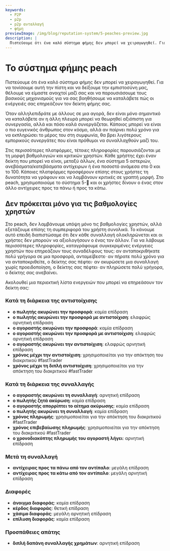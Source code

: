 ```yaml
---
keywords:
  - P2P
  - p2p
  - p2p ανταλλαγή
  - φήμη
previewImage: /img/blog/reputation-system/5-peaches-preview.jpg
description: |
  Πιστεύουμε ότι ένα καλό σύστημα φήμης δεν μπορεί να χειραγωγηθεί. Για να τονίσουμε αυτή την πίστη και να δείξουμε την εμπιστοσύνη μας, θέλουμε να είμαστε ανοιχτοί μαζί σας και να παρουσιάσουμε τους βασικούς μηχανισμούς για να σας βοηθήσουμε να καταλάβετε πώς οι ενέργειές σας επηρεάζουν τον δείκτη φήμης σας.
---
```


# Το σύστημα φήμης peach

Πιστεύουμε ότι ένα καλό σύστημα φήμης δεν μπορεί να χειραγωγηθεί. Για να τονίσουμε αυτή την πίστη και να δείξουμε την εμπιστοσύνη μας, θέλουμε να είμαστε ανοιχτοί μαζί σας και να παρουσιάσουμε τους βασικούς μηχανισμούς για να σας βοηθήσουμε να καταλάβετε πώς οι ενέργειές σας επηρεάζουν τον δείκτη φήμης σας.

Όταν αλληλεπιδράτε με άλλους σε μια αγορά, δεν είναι μόνο σημαντικό να καταλάβετε αν η άλλη πλευρά μπορεί να θεωρηθεί αξιόπιστη για συνεργασία, αλλά και πόσο καλά συνεργάζεται. Κάποιος μπορεί να είναι ο πιο ευγενικός άνθρωπος στον κόσμο, αλλά αν παίρνει πολύ χρόνο για να εκπληρώσει το μέρος του στη συμφωνία, θα βρει λιγότερους εμπορικούς συνεργάτες που είναι πρόθυμοι να συναλλαχθούν μαζί του.

Στις περισσότερες πλατφόρμες, τέτοιες πληροφορίες παρουσιάζονται με τη μορφή βαθμολογιών και κριτικών χρηστών. Κάθε χρήστης έχει έναν δείκτη που μπορεί να είναι, μεταξύ άλλων, ένα σύστημα 5 αστεριών, ανεβάσματα/κατεβάσματα αντίχειρων ή ένα ποσοστό ανάμεσα στο 0 και το 100. Κάποιες πλατφόρμες προσφέρουν επίσης στους χρήστες τη δυνατότητα να γράφουν και να λαμβάνουν κριτικές σε γραπτή μορφή. Στο peach, χρησιμοποιούμε το σύστημα 5-🍑 και οι χρήστες δίνουν ο ένας στον άλλο αντίχειρες προς τα πάνω ή προς τα κάτω.

## Δεν πρόκειται μόνο για τις βαθμολογίες χρηστών

Στο peach, δεν λαμβάνουμε υπόψη μόνο τις βαθμολογίες χρηστών, αλλά εξετάζουμε επίσης τη συμπεριφορά του χρήστη συνολικά. Το κάνουμε αυτό επειδή διαπιστώσαμε ότι δεν κάθε συναλλαγή ολοκληρώνεται και οι χρήστες δεν μπορούν να αξιολογήσουν ο ένας τον άλλον. Για να λάβουμε περισσότερες πληροφορίες, καταγράφουμε συγκεκριμένες ενέργειες χρηστών που επηρεάζουν τους συναδέλφους τους: αν ανταποκριθήκατε πολύ γρήγορα σε μια προσφορά, ανταμείβεστε· αν πήρατε πολύ χρόνο για να ανταποκριθείτε, ο δείκτης σας πέφτει· αν ακυρώσετε μια συναλλαγή χωρίς προειδοποίηση, ο δείκτης σας πέφτει· αν πληρώσετε πολύ γρήγορα, ο δείκτης σας ανεβαίνει.

Ακολουθεί μια περιεκτική λίστα ενεργειών που μπορεί να επηρεάσουν τον δείκτη σας:

### Κατά τη διάρκεια της αντιστοίχισης

- **ο πωλητής ακυρώνει την προσφορά**: καμία επίδραση
- **ο πωλητής ακυρώνει την προσφορά με αντιστοίχιση**: ελαφρώς αρνητική επίδραση
- **ο αγοραστής ακυρώνει την προσφορά**: καμία επίδραση
- **ο αγοραστής ακυρώνει την προσφορά με αντιστοίχιση**: ελαφρώς αρνητική επίδραση
- **ο αγοραστής ακυρώνει την αντιστοίχιση**: ελαφρώς αρνητική επίδραση
- **χρόνος μέχρι την αντιστοίχιση**: χρησιμοποιείται για την απόκτηση του διακριτικού #fastTrader
- **χρόνος μέχρι τη διπλή αντιστοίχιση**: χρησιμοποιείται για την απόκτηση του διακριτικού #fastTrader

### Κατά τη διάρκεια της συναλλαγής

- **ο αγοραστής ακυρώνει τη συναλλαγή**: αρνητική επίδραση
- **ο πωλητής ζητά ακύρωση**: καμία επίδραση
- **ο αγοραστής απορρίπτει το αίτημα ακύρωσης**: καμία επίδραση
- **ο πωλητής ακυρώνει τη συναλλαγή**: καμία επίδραση
- **χρόνος πληρωμής**: χρησιμοποιείται για την απόκτηση του διακριτικού #fastTrader
- **χρόνος επιβεβαίωσης πληρωμής**: χρησιμοποιείται για την απόκτηση του διακριτικού #fastTrader
- **ο χρονοδιακόπτης πληρωμής του αγοραστή λήγει**: αρνητική επίδραση

### Μετά τη συναλλαγή

- **αντίχειρας προς τα πάνω από τον αντίπαλο**: μεγάλη επίδραση
- **αντίχειρας προς τα κάτω από τον αντίπαλο**: μεγάλη αρνητική επίδραση

### Διαφορές

- **άνοιγμα διαφοράς**: καμία επίδραση
- **κέρδος διαφοράς**: θετική επίδραση
- **χάσιμο διαφοράς**: μεγάλη αρνητική επίδραση
- **επίλυση διαφοράς**: καμία επίδραση

### Προσπάθειες απάτης

- **διπλή δαπάνη συναλλαγής χρημάτων**: αρνητική επίδραση
